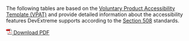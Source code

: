 The following tables are based on the [Voluntary Product Accessibility Template (VPAT)](https://www.state.gov/m/irm/impact/126343.htm) and provide detailed information about the accessibility features DevExtreme supports according to the [Section 508](https://www.access-board.gov/guidelines-and-standards/communications-and-it/about-the-section-508-standards) standards.

[![pdf](/images/DevExtreme/pdfversion.gif) Download PDF](/Content/docs/VPATDevExpressDevExtreme17_2.pdf)